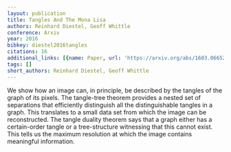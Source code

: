 ```yaml
---
layout: publication
title: Tangles And The Mona Lisa
authors: Reinhard Diestel, Geoff Whittle
conference: Arxiv
year: 2016
bibkey: diestel2016tangles
citations: 16
additional_links: [{name: Paper, url: 'https://arxiv.org/abs/1603.06652'}]
tags: []
short_authors: Reinhard Diestel, Geoff Whittle
---
```

We show how an image can, in principle, be described by the tangles of the
graph of its pixels.
  The tangle-tree theorem provides a nested set of separations that efficiently
distinguish all the distinguishable tangles in a graph. This translates to a
small data set from which the image can be reconstructed.
  The tangle duality theorem says that a graph either has a certain-order
tangle or a tree-structure witnessing that this cannot exist. This tells us the
maximum resolution at which the image contains meaningful information.